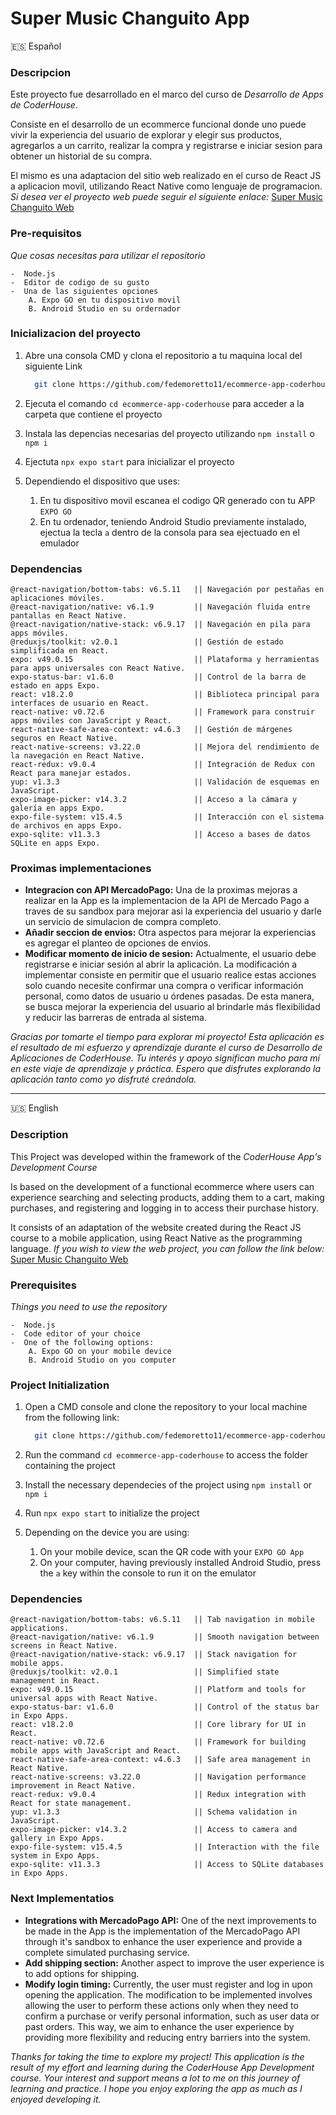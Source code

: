# Super Music Changuito App


🇪🇸 Español
### Descripcion 

Este proyecto fue desarrollado en el marco del curso de _Desarrollo de Apps de CoderHouse_.

Consiste en el desarrollo de un ecommerce funcional donde uno puede vivir la experiencia del usuario de explorar y elegir sus productos, agregarlos a un carrito, realizar la compra y registrarse e iniciar sesion para obtener un historial de su compra.

El mismo es una adaptacion del sitio web realizado en el curso de React JS a aplicacion movil, utilizando React Native como lenguaje de programacion. _Si desea ver el proyecto web puede seguir el siguiente enlace:_ [Super Music Changuito Web](https://super-music-changuito.vercel.app/)


### Pre-requisitos

_Que cosas necesitas para utilizar el repositorio_

```
-  Node.js
-  Editor de codigo de su gusto
-  Una de las siguientes opciones
    A. Expo GO en tu dispositivo movil
    B. Android Studio en su ordernador

```


### Inicializacion del proyecto


1. Abre una consola CMD y clona el repositorio a tu maquina local del siguiente Link

    ```bash
      git clone https://github.com/fedemoretto11/ecommerce-app-coderhouse
    ```
1. Ejecuta el comando `cd ecommerce-app-coderhouse` para acceder a la carpeta que contiene el proyecto
1. Instala las depencias necesarias del proyecto utilizando `npm install` o `npm i`
1. Ejectuta `npx expo start` para inicializar el proyecto
1. Dependiendo el dispositivo que uses:
      1. En tu dispositivo movil escanea el codigo QR generado con tu APP `EXPO GO`
      1. En tu ordenador, teniendo Android Studio previamente instalado, ejectua la tecla `a` dentro de la consola para sea ejectuado en el emulador

### Dependencias


```
@react-navigation/bottom-tabs: v6.5.11   || Navegación por pestañas en aplicaciones móviles.
@react-navigation/native: v6.1.9         || Navegación fluida entre pantallas en React Native.
@react-navigation/native-stack: v6.9.17  || Navegación en pila para apps móviles.
@reduxjs/toolkit: v2.0.1                 || Gestión de estado simplificada en React.
expo: v49.0.15                           || Plataforma y herramientas para apps universales con React Native.
expo-status-bar: v1.6.0                  || Control de la barra de estado en apps Expo.
react: v18.2.0                           || Biblioteca principal para interfaces de usuario en React.
react-native: v0.72.6                    || Framework para construir apps móviles con JavaScript y React.
react-native-safe-area-context: v4.6.3   || Gestión de márgenes seguros en React Native.
react-native-screens: v3.22.0            || Mejora del rendimiento de la navegación en React Native.
react-redux: v9.0.4                      || Integración de Redux con React para manejar estados.
yup: v1.3.3                              || Validación de esquemas en JavaScript.
expo-image-picker: v14.3.2               || Acceso a la cámara y galería en apps Expo.
expo-file-system: v15.4.5                || Interacción con el sistema de archivos en apps Expo.
expo-sqlite: v11.3.3                     || Acceso a bases de datos SQLite en apps Expo.

```

### Proximas implementaciones


-  **Integracion con API MercadoPago:** Una de la proximas mejoras a realizar en la App es la implementacion de la API de Mercado Pago a traves de su sandbox para mejorar asi la experiencia del usuario y darle un servicio de simulacion de compra completo.
- **Añadir seccion de envios:** Otra aspectos para mejorar la experiencias es agregar el planteo de opciones de envios.
- **Modificar momento de inicio de sesion:** Actualmente, el usuario debe registrarse e iniciar sesión al abrir la aplicación. La modificación a implementar consiste en permitir que el usuario realice estas acciones solo cuando necesite confirmar una compra o verificar información personal, como datos de usuario u órdenes pasadas. De esta manera, se busca mejorar la experiencia del usuario al brindarle más flexibilidad y reducir las barreras de entrada al sistema.



_Gracias por tomarte el tiempo para explorar mi proyecto! Esta aplicación es el resultado de mi esfuerzo y aprendizaje durante el curso de Desarrollo de Aplicaciones de CoderHouse. Tu interés y apoyo significan mucho para mí en este viaje de aprendizaje y práctica. Espero que disfrutes explorando la aplicación tanto como yo disfruté creándola._


---

🇺🇸 English

### Description 

This Project was developed within the framework of the _CoderHouse App's Development Course_

Is based on the development of a functional ecommerce where users can experience searching and selecting products, adding them to a cart, making purchases, and registering and logging in to access their purchase history.

It consists of an adaptation of the website created during the React JS course to a mobile application, using React Native as the programming language. _If you wish to view the web project, you can follow the link below:_ [Super Music Changuito Web](https://super-music-changuito.vercel.app/)

### Prerequisites

_Things you need to use the repository_

```
-  Node.js
-  Code editor of your choice
-  One of the following options:
    A. Expo GO on your mobile device
    B. Android Studio on you computer

```

### Project Initialization


1. Open a CMD console and clone the repository to your local machine from the following link:

    ```bash
      git clone https://github.com/fedemoretto11/ecommerce-app-coderhouse
    ```
1. Run the command `cd ecommerce-app-coderhouse` to access the folder containing the project
1. Install the necessary dependecies of the project using `npm install` or `npm i`
1. Run `npx expo start` to initialize the project
1. Depending on the device you are using:
      1. On your mobile device, scan the QR code with your `EXPO GO App`
      1. On your computer, having previously installed Android Studio, press the `a` key within the console to run it on the emulator 

### Dependencies


```
@react-navigation/bottom-tabs: v6.5.11   || Tab navigation in mobile applications.
@react-navigation/native: v6.1.9         || Smooth navigation between screens in React Native.
@react-navigation/native-stack: v6.9.17  || Stack navigation for mobile apps.
@reduxjs/toolkit: v2.0.1                 || Simplified state management in React.
expo: v49.0.15                           || Platform and tools for universal apps with React Native.
expo-status-bar: v1.6.0                  || Control of the status bar in Expo Apps.
react: v18.2.0                           || Core library for UI in React.
react-native: v0.72.6                    || Framework for building mobile apps with JavaScript and React.
react-native-safe-area-context: v4.6.3   || Safe area management in React Native.
react-native-screens: v3.22.0            || Navigation performance improvement in React Native.
react-redux: v9.0.4                      || Redux integration with React for state management.
yup: v1.3.3                              || Schema validation in JavaScript.
expo-image-picker: v14.3.2               || Access to camera and gallery in Expo Apps.
expo-file-system: v15.4.5                || Interaction with the file system in Expo Apps.
expo-sqlite: v11.3.3                     || Access to SQLite databases in Expo Apps.

```

### Next Implementatios


-  **Integrations with MercadoPago API:** One of the next improvements to be made in the App is the implementation of the MercadoPago API through it's sandbox to enhance the user experience and provide a complete simulated purchasing service.
- **Add shipping section:** Another aspect to improve the user experience is to add options for shipping.
- **Modify login timing:** Currently, the user must register and log in upon opening the application. The modification to be implemented involves allowing the user to perform these actions only when they need to confirm a purchase or verify personal information, such as user data or past orders. This way, we aim to enhance the user experience by providing more flexibility and reducing entry barriers into the system.


_Thanks for taking the time to explore my project! This application is the result of my effort and learning during the CoderHouse App Development course. Your interest and support means a lot to me on this journey of learning and practice. I hope you enjoy exploring the app as much as I enjoyed developing it._